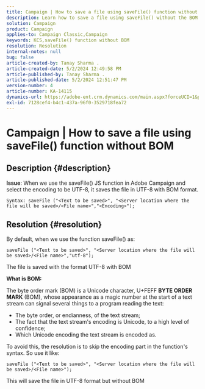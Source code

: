 ```yaml
---
title: Campaign | How to save a file using saveFile() function without BOM
description: Learn how to save a file using saveFile() without the BOM format.
solution: Campaign
product: Campaign
applies-to: Campaign Classic,Campaign
keywords: KCS,saveFile() function without BOM
resolution: Resolution
internal-notes: null
bug: false
article-created-by: Tanay Sharma .
article-created-date: 5/2/2024 12:49:58 PM
article-published-by: Tanay Sharma .
article-published-date: 5/2/2024 12:51:47 PM
version-number: 4
article-number: KA-14115
dynamics-url: https://adobe-ent.crm.dynamics.com/main.aspx?forceUCI=1&pagetype=entityrecord&etn=knowledgearticle&id=6dcb1778-8208-ef11-9f8a-6045bd026dc7
exl-id: 7128cef4-b4c1-437a-96f0-3529718fea72
---
```

# Campaign | How to save a file using saveFile() function without BOM

## Description {#description}


<b>Issue</b>: When we use the saveFile() JS function in Adobe Campaign and select the encoding to be UTF-8, it saves the file in UTF-8 with BOM format.


```
Syntax: saveFile ("<Text to be saved>", "<Server location where the file will be saved>/<File name>","<Encoding>");
```



## Resolution {#resolution}


By default, when we use the function saveFile() as:


```
saveFile ("<Text to be saved>", "<Server location where the file will be saved>/<File name>","utf-8");
```


The file is saved with the format UTF-8 with BOM

<b>What is BOM: </b>

The byte order mark (BOM) is a Unicode character, U+FEFF <b>BYTE ORDER MARK</b> (BOM), whose appearance as a magic number at the start of a text stream can signal several things to a program reading the text:

- The byte order, or endianness, of the text stream;
- The fact that the text stream's encoding is Unicode, to a high level of confidence;
- Which Unicode encoding the text stream is encoded as.


To avoid this, the resolution is to skip the encoding part in the function's syntax. So use it like:


```
saveFile ("<Text to be saved>", "<Server location where the file will be saved>/<File name>");
```


This will save the file in UTF-8 format but without BOM
